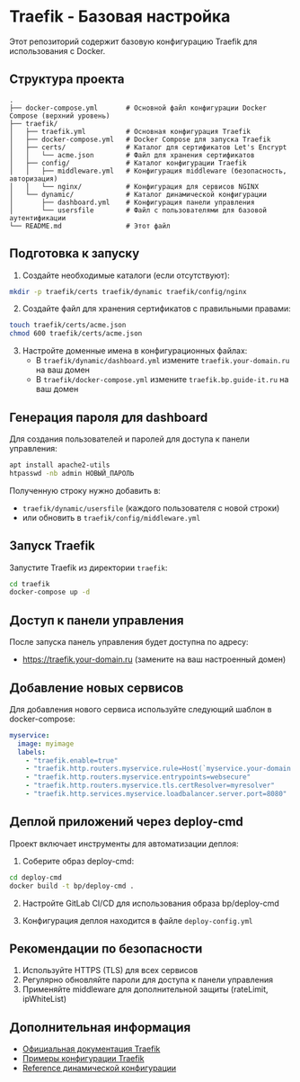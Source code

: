 # Traefik - Базовая настройка

Этот репозиторий содержит базовую конфигурацию Traefik для использования с Docker.

## Структура проекта

```
.
├── docker-compose.yml       # Основной файл конфигурации Docker Compose (верхний уровень)
├── traefik/
│   ├── traefik.yml          # Основная конфигурация Traefik
│   ├── docker-compose.yml   # Docker Compose для запуска Traefik
│   ├── certs/               # Каталог для сертификатов Let's Encrypt
│   │   └── acme.json        # Файл для хранения сертификатов
│   ├── config/              # Каталог конфигурации Traefik
│   │   ├── middleware.yml   # Конфигурация middleware (безопасность, авторизация)
│   │   └── nginx/           # Конфигурация для сервисов NGINX
│   └── dynamic/             # Каталог динамической конфигурации
│       ├── dashboard.yml    # Конфигурация панели управления
│       └── usersfile        # Файл с пользователями для базовой аутентификации
└── README.md                # Этот файл
```

## Подготовка к запуску

1. Создайте необходимые каталоги (если отсутствуют):

```bash
mkdir -p traefik/certs traefik/dynamic traefik/config/nginx
```

2. Создайте файл для хранения сертификатов с правильными правами:

```bash
touch traefik/certs/acme.json
chmod 600 traefik/certs/acme.json
```

3. Настройте доменные имена в конфигурационных файлах:
   - В `traefik/dynamic/dashboard.yml` измените `traefik.your-domain.ru` на ваш домен
   - В `traefik/docker-compose.yml` измените `traefik.bp.guide-it.ru` на ваш домен

## Генерация пароля для dashboard

Для создания пользователей и паролей для доступа к панели управления:

```bash
apt install apache2-utils
htpasswd -nb admin НОВЫЙ_ПАРОЛЬ
```

Полученную строку нужно добавить в:
- `traefik/dynamic/usersfile` (каждого пользователя с новой строки)
- или обновить в `traefik/config/middleware.yml`

## Запуск Traefik

Запустите Traefik из директории `traefik`:

```bash
cd traefik
docker-compose up -d
```

## Доступ к панели управления

После запуска панель управления будет доступна по адресу:
- https://traefik.your-domain.ru (замените на ваш настроенный домен)

## Добавление новых сервисов

Для добавления нового сервиса используйте следующий шаблон в docker-compose:

```yaml
myservice:
  image: myimage
  labels:
    - "traefik.enable=true"
    - "traefik.http.routers.myservice.rule=Host(`myservice.your-domain.ru`)"
    - "traefik.http.routers.myservice.entrypoints=websecure"
    - "traefik.http.routers.myservice.tls.certResolver=myresolver"
    - "traefik.http.services.myservice.loadbalancer.server.port=8080"
```

## Деплой приложений через deploy-cmd

Проект включает инструменты для автоматизации деплоя:

1. Соберите образ deploy-cmd:
```bash
cd deploy-cmd
docker build -t bp/deploy-cmd .
```

2. Настройте GitLab CI/CD для использования образа bp/deploy-cmd

3. Конфигурация деплоя находится в файле `deploy-config.yml`

## Рекомендации по безопасности

1. Используйте HTTPS (TLS) для всех сервисов
2. Регулярно обновляйте пароли для доступа к панели управления
3. Применяйте middleware для дополнительной защиты (rateLimit, ipWhiteList)

## Дополнительная информация

- [Официальная документация Traefik](https://doc.traefik.io/traefik/)
- [Примеры конфигурации Traefik](https://doc.traefik.io/traefik/user-guides/docker-compose/)
- [Reference динамической конфигурации](https://doc.traefik.io/traefik/reference/dynamic-configuration/docker/)
